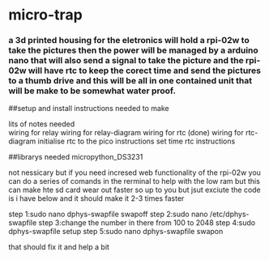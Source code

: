 # micro-trap

### a 3d printed housing for the eletronics will hold a rpi-02w to take the pictures then the power will be managed by a arduino nano that will also send a signal to take the picture and the rpi-02w will have rtc to keep the corect time and send the pictures to a thumb drive and this will be all in one contained unit that will be make to be somewhat water proof.

##setup and install instructions 
needed to make 



lits of notes needed  
wiring for relay 
wiring for relay-diagram
wiring for rtc (done)
wiring for rtc-diagram
initialise rtc to the pico instructions
set time rtc instructions



##librarys needed 
micropython_DS3231

not nessicary but if you need incresed web functionality of the rpi-02w you can do a series of comands in the rerminal to help with the low ram but this can make hte sd card wear out faster so up to you  but jsut exciute the code is i have below and it should make it 2-3 times faster 

step 1:sudo nano dphys-swapfile swapoff 
step 2:sudo nano /etc/dphys-swapfile
step 3:change the number in there from 100 to 2048
step 4:sudo dphys-swapfile setup
step 5:sudo nano dphys-swapfile swapon

that should fix it and help a bit 
